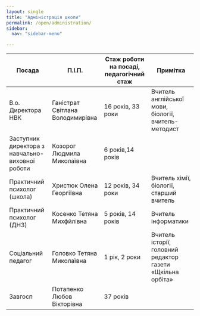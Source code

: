 ```yaml
---
layout: single
title: "Адміністрація школи"
permalink: /open/administration/
sidebar:
  nav: "sidebar-menu"

---
```


| Посада        | П.І.П.                           | Стаж роботи на посаді, педагогічний стаж | Примітка                                |
|---------------|----------------------------------|------------------------------------------|-----------------------------------------|
|В.о. Директора НВК|Ганістрат Світлана Володимирівна|16 років, 33 роки|Вчитель англійської мови, біології, вчитель-методист|
|Заступник директора з навчально-виховної роботи|Козорог Людмила Миколаївна|6 років,14 років||
|Практичний психолог (школа)|Христюк Олена Георгіївна|12 років, 34 роки| Вчитель хімії, біології, старший вчитель|
|Практичний психолог (ДНЗ)|Косенко Тетяна Михфйлівна|5 років, 14 років|Вчитель інформатики|
|Соціальний педагог|Головко Тетяна Миколаївна|1 рік, 2 роки|Вчитель історії, головний редактор газети «Щкільна орбіта»|
|Завгосп|Потапенко Любов Вікторівна|37 років||
